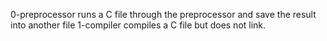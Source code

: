 0-preprocessor runs a C file through the preprocessor and save the result into another file
1-compiler compiles a C file but does not link.
